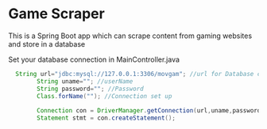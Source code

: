 # Game Scraper
This is a Spring Boot app which can scrape content from gaming websites and store in a database

Set your database connection in MainController.java

```java
  String url="jdbc:mysql://127.0.0.1:3306/movgam"; //url for Database connection
        String uname=""; //userName 
        String password=""; //Password 
        Class.forName(""); //Connection set up 
        
        Connection con = DriverManager.getConnection(url,uname,password);
        Statement stmt = con.createStatement();
```

